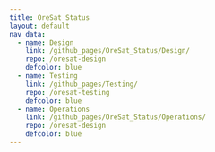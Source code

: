 ```yaml
---
title: OreSat Status
layout: default
nav_data:
  - name: Design
    link: /github_pages/OreSat_Status/Design/
    repo: /oresat-design
    defcolor: blue
  - name: Testing
    link: /github_pages/Testing/
    repo: /oresat-testing
    defcolor: blue
  - name: Operations
    link: /github_pages/OreSat_Status/Operations/
    repo: /oresat-design
    defcolor: blue
---
```



